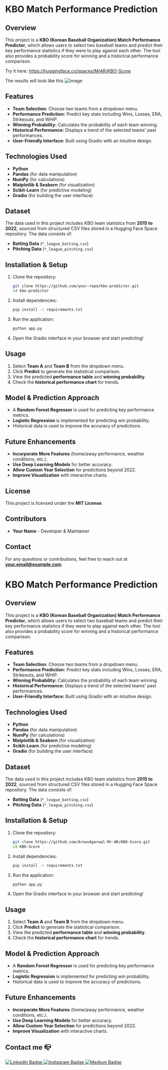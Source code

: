 # KBO Match Performance Prediction

## Overview
This project is a **KBO (Korean Baseball Organization) Match Performance Predictor**, which allows users to select two baseball teams and predict their key performance statistics if they were to play against each other. The tool also provides a probability score for winning and a historical performance comparison.

Try it here: https://huggingface.co/spaces/MrAR/KBO-Score

The results will look like this
![image](https://github.com/user-attachments/assets/ccb62151-6c32-4a89-854e-4a366ddea638)

## Features
- **Team Selection:** Choose two teams from a dropdown menu.
- **Performance Prediction:** Predict key stats including Wins, Losses, ERA, Strikeouts, and WHIP.
- **Winning Probability:** Calculates the probability of each team winning.
- **Historical Performance:** Displays a trend of the selected teams' past performances.
- **User-Friendly Interface:** Built using Gradio with an intuitive design.

## Technologies Used
- **Python**
- **Pandas** (for data manipulation)
- **NumPy** (for calculations)
- **Matplotlib & Seaborn** (for visualization)
- **Scikit-Learn** (for predictive modeling)
- **Gradio** (for building the user interface)

## Dataset
The data used in this project includes KBO team statistics from **2015 to 2022**, sourced from structured CSV files stored in a Hugging Face Space repository. The data consists of:
- **Batting Data** (`*_league_batting.csv`)
- **Pitching Data** (`*_league_pitching.csv`)

## Installation & Setup
1. Clone the repository:
   ```sh
   git clone https://github.com/your-repo/kbo-predictor.git
   cd kbo-predictor
   ```
2. Install dependencies:
   ```sh
   pip install -r requirements.txt
   ```
3. Run the application:
   ```sh
   python app.py
   ```
4. Open the Gradio interface in your browser and start predicting!

## Usage
1. Select **Team A** and **Team B** from the dropdown menu.
2. Click **Predict** to generate the statistical comparison.
3. View the predicted **performance table** and **winning probability**.
4. Check the **historical performance chart** for trends.

## Model & Prediction Approach
- A **Random Forest Regressor** is used for predicting key performance metrics.
- **Logistic Regression** is implemented for predicting win probability.
- Historical data is used to improve the accuracy of predictions.

## Future Enhancements
- **Incorporate More Features** (home/away performance, weather conditions, etc.).
- **Use Deep Learning Models** for better accuracy.
- **Allow Custom Year Selection** for predictions beyond 2022.
- **Improve Visualization** with interactive charts.

## License
This project is licensed under the **MIT License**.

## Contributors
- **Your Name** - Developer & Maintainer

## Contact
For any questions or contributions, feel free to reach out at **your.email@example.com**.

# KBO Match Performance Prediction

## Overview
This project is a **KBO (Korean Baseball Organization) Match Performance Predictor**, which allows users to select two baseball teams and predict their key performance statistics if they were to play against each other. The tool also provides a probability score for winning and a historical performance comparison.

## Features
- **Team Selection:** Choose two teams from a dropdown menu.
- **Performance Prediction:** Predict key stats including Wins, Losses, ERA, Strikeouts, and WHIP.
- **Winning Probability:** Calculates the probability of each team winning.
- **Historical Performance:** Displays a trend of the selected teams' past performances.
- **User-Friendly Interface:** Built using Gradio with an intuitive design.

## Technologies Used
- **Python**
- **Pandas** (for data manipulation)
- **NumPy** (for calculations)
- **Matplotlib & Seaborn** (for visualization)
- **Scikit-Learn** (for predictive modeling)
- **Gradio** (for building the user interface)

## Dataset
The data used in this project includes KBO team statistics from **2015 to 2022**, sourced from structured CSV files stored in a Hugging Face Space repository. The data consists of:
- **Batting Data** (`*_league_batting.csv`)
- **Pitching Data** (`*_league_pitching.csv`)

## Installation & Setup
1. Clone the repository:
   ```sh
   git clone https://github.com/ArnavAgarwal-Mr-AR/KBO-Score.git
   cd KBO-Score
   ```
2. Install dependencies:
   ```sh
   pip install -r requirements.txt
   ```
3. Run the application:
   ```sh
   python app.py
   ```
4. Open the Gradio interface in your browser and start predicting!

## Usage
1. Select **Team A** and **Team B** from the dropdown menu.
2. Click **Predict** to generate the statistical comparison.
3. View the predicted **performance table** and **winning probability**.
4. Check the **historical performance chart** for trends.

## Model & Prediction Approach
- A **Random Forest Regressor** is used for predicting key performance metrics.
- **Logistic Regression** is implemented for predicting win probability.
- Historical data is used to improve the accuracy of predictions.

## Future Enhancements
- **Incorporate More Features** (home/away performance, weather conditions, etc.).
- **Use Deep Learning Models** for better accuracy.
- **Allow Custom Year Selection** for predictions beyond 2022.
- **Improve Visualization** with interactive charts.


## Contact me 📪
<div id="badges">
  <a href="https://www.linkedin.com/in/arnav-agarwal-571a59243/" target="blank">
   <img src="https://img.shields.io/badge/LinkedIn-blue?style=for-the-badge&logo=linkedin&logoColor=white" alt="LinkedIn Badge"/>
  </a>
 <a href="https://www.instagram.com/arnav_executes?igsh=MWUxaWlkanZob2lqeA==" target="blank">
 <img src="https://img.shields.io/badge/Instagram-E4405F?style=for-the-badge&logo=instagram&logoColor=white"  alt="Instagram Badge" />
 </a>
 </a>
 <a href="https://medium.com/@arumynameis" target="blank">
 <img src="https://img.shields.io/badge/Medium-12100E?style=for-the-badge&logo=medium&logoColor=white"  alt="Medium Badge" />
 </a>
</div>
